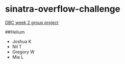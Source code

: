 # sinatra-overflow-challenge
[DBC week 2 group project](https://github.com/sf-island-foxes-2016/sinatra-overflow-challenge)

##Helium
* Joshua K
* Nil T
* Gregory W
* Mia L
